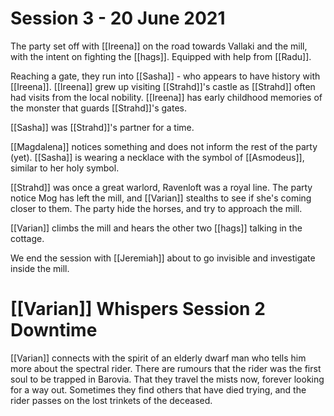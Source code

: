 # Session 3 - 20 June 2021

The party set off with [[Ireena]] on the road towards Vallaki and the mill, with the intent on fighting the [[hags]]. Equipped with help from [[Radu]].

Reaching a gate, they run into [[Sasha]] - who appears to have history with [[Ireena]]. [[Ireena]] grew up visiting [[Strahd]]'s castle as [[Strahd]] often had visits from the local nobility. [[Ireena]] has early childhood memories of the monster that guards [[Strahd]]'s gates.

[[Sasha]] was [[Strahd]]'s partner for a time.

[[Magdalena]] notices something and does not inform the rest of the party (yet). [[Sasha]] is wearing a necklace with the symbol of [[Asmodeus]], similar to her holy symbol.

[[Strahd]] was once a great warlord, Ravenloft was a royal line.
The party notice Mog has left the mill, and [[Varian]] stealths to see if she's coming closer to them. The party hide the horses, and try to approach the mill.

[[Varian]] climbs the mill and hears the other two [[hags]] talking in the cottage.

We end the session with [[Jeremiah]] about to go invisible and investigate inside the mill. 

# [[Varian]] Whispers Session 2 Downtime

[[Varian]] connects with the spirit of an elderly dwarf man who tells him more about the spectral rider. There are rumours that the rider was the first soul to be trapped in Barovia. That they travel the mists now, forever looking for a way out. Sometimes they find others that have died trying, and the rider passes on the lost trinkets of the deceased.